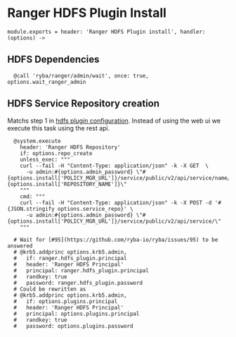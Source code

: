 
# Ranger HDFS Plugin Install

    module.exports = header: 'Ranger HDFS Plugin install', handler: (options) ->

## HDFS Dependencies

      @call 'ryba/ranger/admin/wait', once: true, options.wait_ranger_admin

## HDFS Service Repository creation

Matchs step 1 in [hdfs plugin configuration][hdfs-plugin]. Instead of using the web ui
we execute this task using the rest api.

      @system.execute
        header: 'Ranger HDFS Repository'
        if: options.repo_create
        unless_exec: """
        curl --fail -H "Content-Type: application/json" -k -X GET  \
          -u admin:#{options.admin_password} \"#{options.install['POLICY_MGR_URL']}/service/public/v2/api/service/name/#{options.install['REPOSITORY_NAME']}\"
        """
        cmd: """
        curl --fail -H "Content-Type: application/json" -k -X POST -d '#{JSON.stringify options.service_repo}' \
          -u admin:#{options.admin_password} \"#{options.install['POLICY_MGR_URL']}/service/public/v2/api/service/\"
        """

      # Wait for [#95](https://github.com/ryba-io/ryba/issues/95) to be answered
      # @krb5.addprinc options.krb5.admin,
      #   if: ranger.hdfs_plugin.principal
      #   header: 'Ranger HDFS Principal'
      #   principal: ranger.hdfs_plugin.principal
      #   randkey: true
      #   password: ranger.hdfs_plugin.password
      # Could be rewritten as
      # @krb5.addprinc options.krb5.admin,
      #   if: options.plugins.principal
      #   header: 'Ranger HDFS Principal'
      #   principal: options.plugins.principal
      #   randkey: true
      #   password: options.plugins.password

[hdfs-plugin]:(https://docs.hortonworks.com/HDPDocuments/HDP2/HDP-2.4.0/bk_installing_manually_book/content/installing_ranger_plugins.html#installing_ranger_hdfs_plugin)
[hdfs-plugin-source]: https://github.com/apache/incubator-ranger/blob/ranger-0.6/agents-audit/src/main/java/org/apache/ranger/audit/utils/InMemoryJAASConfiguration.java
